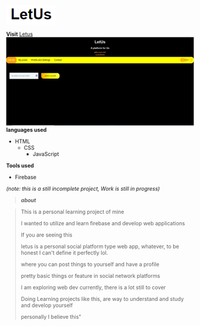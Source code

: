 ![photo](icon.png)


**Visit** [Letus](https://letus-7d9c3.web.app/)
![letus](letusHome.jpg)
**languages used**
* HTML
  * CSS
    * JavaScript


**Tools used**
* Firebase


*(note: this is a still incomplete project, Work is still in progress)*



>***about***

>This is a personal learning project of mine
>
>I wanted to utilize and learn firebase and develop web applications
>
>If you are seeing this 
>
>letus is a personal social platform type web app, whatever, 
>to be honest I can't define it perfectly lol. 
>
>
>
>where you can post things to yourself and have a profile 
>
>pretty basic things or feature in social network platforms
>
>I am exploring web dev currently, there is a lot still to cover
>
>Doing Learning projects like this, are way to understand and study and develop yourself 
>
>personally I believe this"
